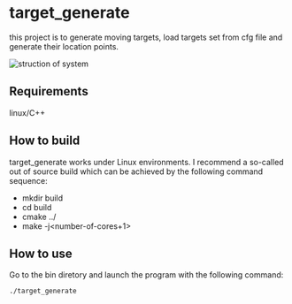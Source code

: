 # target_generate

this project is to generate moving targets, load targets set from cfg file and generate their location points.

![struction of system](https://github.com/hitkunjiang/target_generate/blob/master/document/construction.jpg)
## Requirements
linux/C++

## How to build

target_generate works under Linux environments. I recommend a so-called out of source build which can be achieved by the following command sequence:

* mkdir build
* cd build
* cmake ../
* make -j<number-of-cores+1>

## How to use

Go to the bin diretory and launch the program with the following command:
```bash
./target_generate
